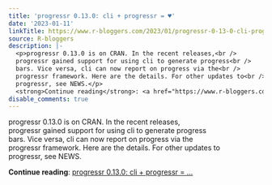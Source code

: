 ```yaml
---
title: 'progressr 0.13.0: cli + progressr = ♥'
date: '2023-01-11'
linkTitle: https://www.r-bloggers.com/2023/01/progressr-0-13-0-cli-progressr-%e2%99%a5/
source: R-bloggers
description: |-
  <p>progressr 0.13.0 is on CRAN. In the recent releases,<br />
  progressr gained support for using cli to generate progress<br />
  bars. Vice versa, cli can now report on progress via the<br />
  progressr framework. Here are the details. For other updates to<br />
  progressr, see NEWS.</p>
  <strong>Continue reading</strong>: <a href="https://www.r-bloggers.com/2023/01/progressr-0-13-0-cli-progressr-%e2%99%a5/">progressr 0.13.0: cli + progressr = ...
disable_comments: true
---
```

<p>progressr 0.13.0 is on CRAN. In the recent releases,<br />
progressr gained support for using cli to generate progress<br />
bars. Vice versa, cli can now report on progress via the<br />
progressr framework. Here are the details. For other updates to<br />
progressr, see NEWS.</p>
<strong>Continue reading</strong>: <a href="https://www.r-bloggers.com/2023/01/progressr-0-13-0-cli-progressr-%e2%99%a5/">progressr 0.13.0: cli + progressr = ...